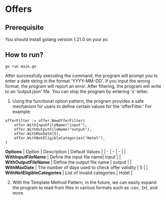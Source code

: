 # Offers

## Prerequisite

You should install golang version 1.21.0 on your pc

## How to run?

```
go run main.go
```

After successfully executing the command, the program will prompt you to enter a date string in the format 'YYYY-MM-DD'. If you input the wrong format, the program will report an error. After filtering, the program will write to an 'output.json' file. You can stop the program by entering 'x' letter.

1. Using the functional option pattern, the program provides a safe mechanism for users to define certain values for the 'offerFilter.' For example:

```
offerFilter := offer.NewOfferFilter(
    offer.WithInputFileName("input"),
    offer.WithOutputFileName("output"),
    offer.WithMaxDate(5),
    offer.WithNotEligibleCategories("Hotel"),
)
```

**Options**
| Option | Description | Default Values |
| - | - | - |
| **WithInputFileName** | Define the input file name| input |
| **WithOutputFileName** | Define the output file name | output |
| **WithMaxDate** | The number of days used to check offer validity | 5 |
| **WithNotEligibleCategories** | List of invalid categories | Hotel |

2. With the Template Method Pattern, in the future, we can easily expand the program to read from files in various formats such as .csv, .txt, and more.
